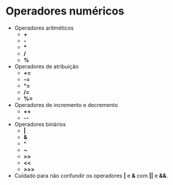 # Operadores numéricos

- Operadores aritméticos
  - **\+**
  - **\-**
  - **\***
  - **/**
  - **%**
- Operadores de atribuição
  - **+=**
  - **-=**
  - ***=**
  - **/=**
  - **%=**
- Operadores de incremento e decremento
  - **++**
  - **--**
- Operadores binários
  - **|**
  - **&**
  - **^**
  - **~**
  - **>>**
  - **<<**
  - **>>>**
- Cuidado para não confundir os operadores **|** e **&** com **||** e **&&**.